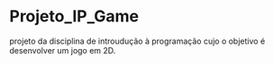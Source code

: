 # Projeto_IP_Game
projeto da disciplina de introudução à programação cujo o objetivo é desenvolver um jogo em 2D.
